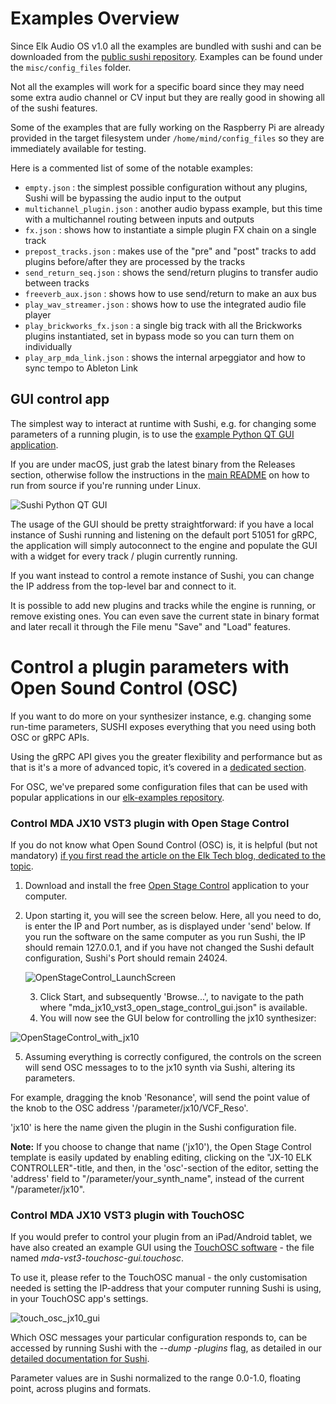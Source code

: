 # Examples Overview

Since Elk Audio OS v1.0 all the examples are bundled with sushi and can be downloaded from the [public sushi repository](https://github.com/elk-audio/sushi).
Examples can be found under the `misc/config_files` folder.

Not all the examples will work for a specific board since they may need some extra audio channel or CV input but they are really good in showing all of the sushi features.

Some of the examples that are fully working on the Raspberry Pi are already provided in the target filesystem under `/home/mind/config_files` so they are immediately available for testing.

Here is a commented list of some of the notable examples:

  * `empty.json` : the simplest possible configuration without any plugins, Sushi will be bypassing
    the audio input to the output
  * `multichannel_plugin.json` : another audio bypass example, but this time with a multichannel
    routing between inputs and outputs
  * `fx.json` : shows how to instantiate a simple plugin FX chain on a single track
  * `prepost_tracks.json` : makes use of the "pre" and "post" tracks to add plugins before/after
    they are processed by the tracks
  * `send_return_seq.json` : shows the send/return plugins to transfer audio between tracks
  * `freeverb_aux.json` : shows how to use send/return to make an aux bus
  * `play_wav_streamer.json` : shows how to use the integrated audio file player
  * `play_brickworks_fx.json` : a single big track with all the Brickworks plugins instantiated, set
    in bypass mode so you can turn them on individually
  * `play_arp_mda_link.json` : shows the internal arpeggiator and how to sync tempo to Ableton Link

## GUI control app

The simplest way to interact at runtime with Sushi, e.g. for changing some parameters of a running
plugin, is to use the [example Python QT GUI application](https://github.com/elk-audio/sushi-gui).

If you are under macOS, just grab the latest binary from the Releases section, otherwise follow the
instructions in the [main README](https://github.com/elk-audio/sushi-gui/README.md) on how to run
from source if you're running under Linux.

![Sushi Python QT GUI](illustrations/sushigui.png)
​

The usage of the GUI should be pretty straightforward: if you have a local instance of Sushi running
and listening on the default port 51051 for gRPC, the application will simply autoconnect to the
engine and populate the GUI with a widget for every track / plugin currently running.

If you want instead to control a remote instance of Sushi, you can change the IP address from the
top-level bar and connect to it.

It is possible to add new plugins and tracks while the engine is running, or remove existing ones.
You can even save the current state in binary format and later recall it through the File menu
"Save" and "Load" features.

# Control a plugin parameters with Open Sound Control (OSC)

If you want to do more on your synthesizer instance, e.g. changing some run-time parameters, SUSHI exposes everything that you need using both OSC or gRPC APIs.

Using the gRPC API gives you the greater flexibility and performance but as that is it's a more of advanced topic, it’s covered in a [dedicated section](sushi_control_grpc.md).

For OSC, we've prepared some configuration files that can be used with popular applications in our [elk-examples repository](https://github.com/elk-audio/elk-examples/tree/master/mda-jx10-vst3).

### Control MDA JX10 VST3 plugin with Open Stage Control

If you do not know what Open Sound Control (OSC) is, it is helpful (but not mandatory) [if you first read the article on the Elk Tech blog, dedicated to the topic](https://elk.audio/controlling-plug-ins-in-elk-part-i/).

1. Download and install the free [Open Stage Control](https://openstagecontrol.ammd.net/) application to your computer.

2. Upon starting it, you will see the screen below. Here, all you need to do, is enter the IP and Port number, as is displayed under 'send' below. If you run the software on the same computer as you run Sushi, the IP should remain 127.0.0.1, and if you have not changed the Sushi default configuration, Sushi's Port should remain 24024.

   ![OpenStageControl_LaunchScreen](illustrations/OpenStageControl_LaunchScreen.png)
​

   3. Click Start, and subsequently 'Browse...', to navigate to the path where "mda_jx10_vst3_open_stage_control_gui.json" is available.
   4. You will now see the GUI below for controlling the jx10 synthesizer:

![OpenStageControl_with_jx10](illustrations/OpenStageControl_with_jx10.png)
​

5. Assuming everything is correctly configured, the controls on the screen will send OSC messages to to the jx10 synth via Sushi, altering its parameters.

For example, dragging the knob 'Resonance', will send the point value of the knob to the OSC address  '/parameter/jx10/VCF_Reso'.

'jx10' is here the name given the plugin in the Sushi configuration file.

**Note:** If you choose to change that name ('jx10'), the Open Stage Control template is easily updated by enabling editing, clicking on the "JX-10 ELK CONTROLLER"-title, and then, in the 'osc'-section of the editor, setting the 'address' field to "/parameter/your_synth_name", instead of the current "/parameter/jx10".

### Control MDA JX10 VST3 plugin with TouchOSC

If you would prefer to control your plugin from an iPad/Android tablet, we have also created an example GUI using the
 [TouchOSC software](https://hexler.net/touchosc) - the file named *mda-vst3-touchosc-gui.touchosc*.

To use it, please refer to the TouchOSC manual - the only customisation needed is setting the IP-address that your computer running Sushi is using, in your TouchOSC app's settings.

![touch_osc_jx10_gui](illustrations/touch_osc_jx10_gui.png)

Which OSC messages your particular configuration responds to, can be accessed by running Sushi with the *--dump
-plugins* flag, as detailed in our [detailed documentation for Sushi](sushi_overview.md).

Parameter values are in Sushi normalized to the range 0.0-1.0, floating point, across plugins and formats.


